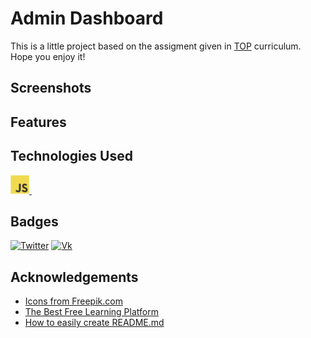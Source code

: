 # Admin Dashboard

This is a little project based on the assigment given in [TOP](https://www.theodinproject.com/lessons/node-path-intermediate-html-and-css-admin-dashboard) curriculum. Hope you enjoy it!

## Screenshots

<!--
![App Screenshot](!!!!!!!!!


) -->

## Features

## Technologies Used

<a href="https://developer.mozilla.org/en-US/docs/Web/JavaScript" target="_blank" rel="noreferrer"> <img src="https://raw.githubusercontent.com/devicons/devicon/master/icons/javascript/javascript-original.svg" alt="javascript" width="30" height="30"/> </a> &emsp;

## Badges

[![Twitter](https://img.shields.io/twitter/follow/grinushka)](https://twitter.com/grinushka)
[![Vk](https://img.shields.io/badge/Vk-follow-blue)](https://vk.com/grinushka)

## Acknowledgements

- [Icons from Freepik.com](www.freepik.com/vectors/portrait-illustration)
- [The Best Free Learning Platform](https://www.theodinproject.com/lessons/node-path-intermediate-html-and-css-admin-dashboard)
- [How to easily create README.md](https://readme.so/)
